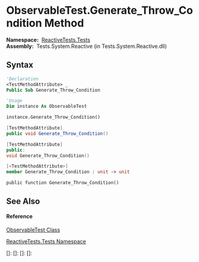 # ObservableTest.Generate\_Throw\_Condition Method

**Namespace:**  [ReactiveTests.Tests](ReactiveTests.Tests\ReactiveTests.Tests.md)  
**Assembly:**  Tests.System.Reactive (in Tests.System.Reactive.dll)

## Syntax

```vb
'Declaration
<TestMethodAttribute> _
Public Sub Generate_Throw_Condition
```

```vb
'Usage
Dim instance As ObservableTest

instance.Generate_Throw_Condition()
```

```csharp
[TestMethodAttribute]
public void Generate_Throw_Condition()
```

```c++
[TestMethodAttribute]
public:
void Generate_Throw_Condition()
```

```fsharp
[<TestMethodAttribute>]
member Generate_Throw_Condition : unit -> unit 
```

```jscript
public function Generate_Throw_Condition()
```

## See Also

#### Reference

[ObservableTest Class](ObservableTest\ObservableTest.md)

[ReactiveTests.Tests Namespace](ReactiveTests.Tests\ReactiveTests.Tests.md)

[]: 
[]: 
[]: 
[]: 